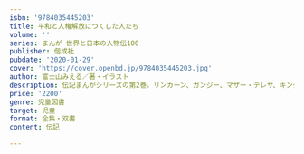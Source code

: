 ```yaml
---
isbn: '9784035445203'
title: 平和と人権解放につくした人たち
volume: ''
series: まんが 世界と日本の人物伝100
publisher: 偕成社
pubdate: '2020-01-29'
cover: 'https://cover.openbd.jp/9784035445203.jpg'
author: 富士山みえる／著・イラスト
description: 伝記まんがシリーズの第2巻。リンカーン、ガンジー、マザー・テレサ、キング牧師など、平和と人権解放につくした10人を掲載。
price: '2200'
genre: 児童図書
target: 児童
format: 全集・双書
content: 伝記

---
```

